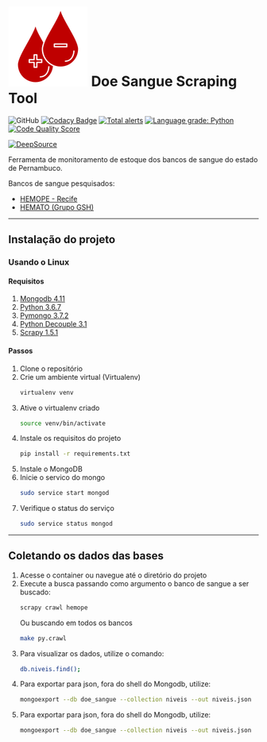 # ![doe sangue](assets/icon-small.svg) Doe Sangue Scraping Tool
![GitHub](https://img.shields.io/github/license/edumco/doe-sangue-scrapy)
[![Codacy Badge](https://api.codacy.com/project/badge/Grade/280a21aeb4df47fd9a9f5ab22f7d85d9)](https://www.codacy.com/manual/edumco/doe-sangue-scrapy?utm_source=github.com&amp;utm_medium=referral&amp;utm_content=edumco/doe-sangue-scrapy&amp;utm_campaign=Badge_Grade)
[![Total alerts](https://img.shields.io/lgtm/alerts/g/davidpierre21/doe-sangue-scrapy.svg?logo=lgtm&logoWidth=18)](https://lgtm.com/projects/g/davidpierre21/doe-sangue-scrapy/alerts/)
[![Language grade: Python](https://img.shields.io/lgtm/grade/python/g/davidpierre21/doe-sangue-scrapy.svg?logo=lgtm&logoWidth=18)](https://lgtm.com/projects/g/davidpierre21/doe-sangue-scrapy/context:python)
[![Code Quality Score](https://www.code-inspector.com/project/3097/score/svg)](https://frontend.code-inspector.com/public/project/3097/doe-sangue-scrapy/dashboard)

[![DeepSource](https://static.deepsource.io/deepsource-badge-light.svg)](https://deepsource.io/gh/edumco/doe-sangue-scrapy/?ref=repository-badge)


Ferramenta de monitoramento de estoque dos bancos de sangue do estado de Pernambuco.

Bancos de sangue pesquisados:
- [HEMOPE - Recife](http://www.hemope.pe.gov.br)
- [HEMATO (Grupo GSH)](https://doesanguedoevida.com.br/doar-sangue-recife)

---

## Instalação do projeto

### Usando o Linux

   #### Requisitos
   1. [Mongodb 4.11](https://www.mongodb.com/)
   2. [Python 3.6.7](https://www.python.org/)
   3. [Pymongo 3.7.2](https://api.mongodb.com/python/3.7.2/api/index.html)
   4. [Python Decouple 3.1](https://github.com/henriquebastos/python-decouple)
   5. [Scrapy 1.5.1](https://scrapy.org/)

   #### Passos
   1. Clone o repositório
   2. Crie um ambiente virtual (Virtualenv)
      ```bash
      virtualenv venv
      ```
   3. Ative o virtualenv criado
      ```bash
      source venv/bin/activate
      ```
   4. Instale os requisitos do projeto
      ```bash
      pip install -r requirements.txt
      ```
   5. Instale o MongoDB
   6. Inicie o servico do mongo
      ```bash
      sudo service start mongod
      ```
   7. Verifique o status do serviço
      ```bash
      sudo service status mongod
      ```
---

## Coletando os dados das bases

1. Acesse o container ou navegue até o diretório do projeto
2. Execute a busca passando como argumento o banco de sangue a ser buscado:
   ```bash
   scrapy crawl hemope
   ```
   Ou buscando em todos os bancos
   ```bash
   make py.crawl
   ```
3. Para visualizar os dados, utilize o comando:
   ```bash
   db.niveis.find();
   ```
4. Para exportar para json, fora do shell do Mongodb, utilize:
   ```bash
   mongoexport --db doe_sangue --collection niveis --out niveis.json
   ```
6. Para exportar para json, fora do shell do Mongodb, utilize:
   ```bash
   mongoexport --db doe_sangue --collection niveis --out niveis.json
   ```
